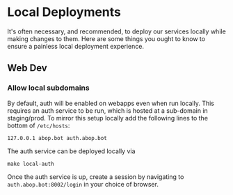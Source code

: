 # Local Deployments

It's often necessary, and recommended, to deploy our services locally while making changes to them.
Here are some things you ought to know to ensure a painless local deployment experience.

## Web Dev

### Allow local subdomains

By default, auth will be enabled on webapps even when run locally.
This requires an auth service to be run, which is hosted at a sub-domain in staging/prod.
To mirror this setup locally add the following lines to the bottom of `/etc/hosts`:

```
127.0.0.1 abop.bot auth.abop.bot
```

The auth service can be deployed locally via

```shell
make local-auth
```

Once the auth service is up, create a session by navigating to `auth.abop.bot:8002/login` in your choice of browser.